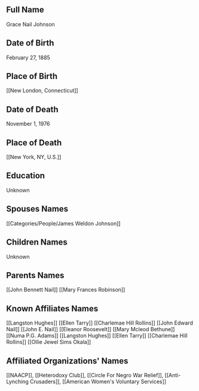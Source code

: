 ## Full Name
Grace Nail Johnson

## Date of Birth
February 27, 1885

## Place of Birth
[[New London, Connecticut]]

## Date of Death
November 1, 1976

## Place of Death
[[New York, NY, U.S.]]

## Education
Unknown

## Spouses Names
[[Categories/People/James Weldon Johnson]]

## Children Names
Unknown

## Parents Names
[[John Bennett Nail]]
[[Mary Frances Robinson]]

## Known Affiliates Names
[[Langston Hughes]]
[[Ellen Tarry]]
[[Charlemae Hill Rollins]]
[[John Edward Nail]]
[[John E. Nail]]
[[Eleanor Roosevelt]]
[[Mary Mcleod Bethune]]
[[Numa P.G. Adams]]
[[Langston Hughes]]
[[Ellen Tarry]]
[[Charlemae Hill Rollins]]
[[Ollie Jewel Sims Okala]]

## Affiliated Organizations' Names
[[NAACP]], [[Heterodoxy Club]], [[Circle For Negro War Relief]], [[Anti-Lynching Crusaders]], [[American Women's Voluntary Services]]

